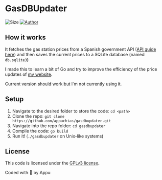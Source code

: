 # GasDBUpdater

![Size](https://img.shields.io/github/repo-size/appuchias/gasdbupdater?color=orange&style=flat-square)
[![Author](https://img.shields.io/badge/Project%20by-Appu-9cf?style=flat-square)](https://github.com/appuchias)

## How it works

It fetches the gas station prices from a Spanish government API
([API guide here](https://sedeaplicaciones.minetur.gob.es/ServiciosRESTCarburantes/PreciosCarburantes/help))
and then saves the current prices to a SQLite database (named `db.sqlite3`)

I made this to learn a bit of Go and try to improve the efficiency of the price updates of [my website](https://appu.ltd).

Current version should work but I'm not currently using it.

## Setup

1. Navigate to the desired folder to store the code: `cd <path>`
1. Clone the repo: `git clone https://github.com/appuchias/gasdbupdater.git`
1. Navigate into the repo folder: `cd gasdbupdater`
1. Compile the code: `go build`
1. Run it! (`./gasdbupdater` on Unix-like systems)

## License

This code is licensed under the [GPLv3 license](https://github.com/appuchias/gasdbupdater/blob/master/LICENSE).

Coded with 🖤 by Appu

